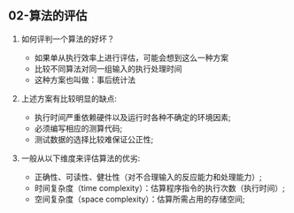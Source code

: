 ## 02-算法的评估

1. 如何评判一个算法的好坏？
    + 如果单从执行效率上进行评估，可能会想到这么一种方案
    + 比较不同算法对同一组输入的执行处理时间
    + 这种方案也叫做：事后统计法
    
2. 上述方案有比较明显的缺点:
    + 执行时间严重依赖硬件以及运行时各种不确定的环境因素;
    + 必须编写相应的测算代码;
    + 测试数据的选择比较难保证公正性;
    
3. 一般从以下维度来评估算法的优劣:
    + 正确性、可读性、健壮性（对不合理输入的反应能力和处理能力）;
    + 时间复杂度（time complexity）：估算程序指令的执行次数（执行时间）;
    + 空间复杂度（space complexity）：估算所需占用的存储空间;
